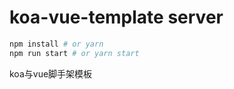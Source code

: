 # koa-vue-template server
```bash
npm install # or yarn
npm run start # or yarn start
```
koa与vue脚手架模板
